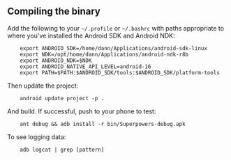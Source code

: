Compiling the binary
--------------------

Add the following to your `~/.profile` or `~/.bashrc` with paths appropriate to where you've installed the Android SDK and Android NDK:

		export ANDROID_SDK=/home/dann/Applications/android-sdk-linux
		export NDK=/opt/home/dann/Applications/android-ndk-r8b
		export ANDROID_NDK=$NDK
		export ANDROID_NATIVE_API_LEVEL=android-16
		export PATH=$PATH:$ANDROID_SDK/tools:$ANDROID_SDK/platform-tools

Then update the project:

		android update project -p .

And build. If successful, push to your phone to test:

		ant debug && adb install -r bin/Superpowers-debug.apk

To see logging data:

		adb logcat | grep [pattern]

